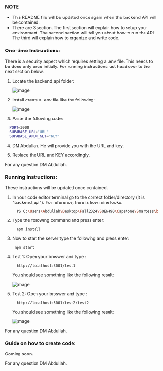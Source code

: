 ### NOTE 

- This README file will be updated once again when the backend API will be contained.
- There are 3 section. The first section will explain how to setup your environment. The second section will tell you about how to run the API. The third will explain how to organize and write code.

### One-time Instructions:

There is a security aspect which requires setting a .env file. This needs to be done only once initially. For running instructions just head over to the next section below.

1. Locate the backend_api folder:
   
   ![image](https://github.com/user-attachments/assets/f36ec39d-bfee-478f-ba7d-17a96dc8f5fb)

2. Install create a .env file like the following:
   
   ![image](https://github.com/user-attachments/assets/695a3320-51a1-4c83-8834-fc79ae283e75)

3. Paste the following code:

  ```bash
    PORT=3000
    SUPABASE_URL="URL"
    SUPABASE_ANON_KEY="KEY"
  ```

4. DM Abdullah. He will provide you with the URL and key.

5. Replace the URL and KEY accordingly.

For any question DM Abdullah.

### Running Instructions:

These instructions will be updated once contained.

1. In your code editor terminal go to the correct folder/directory (it is "backend_api"). For reference, here is how mine looks:

   ```bash
     PS C:\Users\Abdullah\Desktop\Fall2024\SOEN490\Capstone\Smartess\backend_api> 
   ```

2. Type the following command and press enter:

   ```bash
     npm install
   ```

3. Now to start the server type the following and press enter:

    ```bash
     npm start
   ```
4. Test 1: Open your broswer and type :

   ```bash
     http://localhost:3001/test1
   ```

   You should see something like the following result:
   
    ![image](https://github.com/user-attachments/assets/6b0bb83e-ada9-40bd-a232-2a4a5b1a2e0f)


6. Test 2: Open your broswer and type :

   ```bash
     http://localhost:3001/test2/test2
   ```

   You should see something like the following result:
   
    ![image](https://github.com/user-attachments/assets/8b605570-3166-4a72-bf0e-9a58da256ce2)


For any question DM Abdullah.

### Guide on how to create code:

Coming soon.

For any question DM Abdullah.
   
